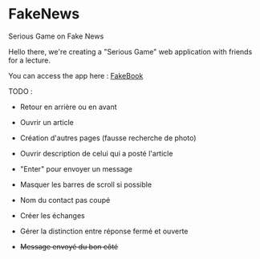 # FakeNews
Serious Game on Fake News

Hello there, we're creating a "Serious Game" web application with friends for a lecture.

You can access the app here : <a href="https://chipolathug.github.io/FakeNews/HTML/FakeBook.html">FakeBook</a>

TODO :

- Retour en arrière ou en avant

- Ouvrir un article

- Création d'autres pages (fausse recherche de photo)

- Ouvrir description de celui qui a posté l'article

- "Enter" pour envoyer un message

- Masquer les barres de scroll si possible

- Nom du contact pas coupé

- Créer les échanges 

- Gérer la distinction entre réponse fermé et ouverte

- ~~Message envoyé du bon côté~~
